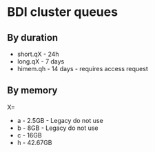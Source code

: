 # BDI cluster queues

## By duration

* short.qX - 24h
* long.qX - 7 days
* himem.qh - 14 days - requires access request

## By memory

X=

* a - 2.5GB - Legacy do not use
* b - 8GB - Legacy do not use
* c - 16GB
* h - 42.67GB
